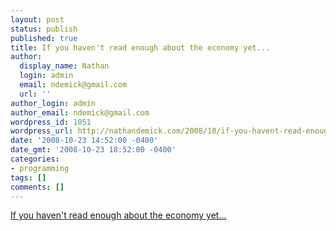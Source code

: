 ```yaml
---
layout: post
status: publish
published: true
title: If you haven't read enough about the economy yet...
author:
  display_name: Nathan
  login: admin
  email: ndemick@gmail.com
  url: ''
author_login: admin
author_email: ndemick@gmail.com
wordpress_id: 1051
wordpress_url: http://nathandemick.com/2008/10/if-you-havent-read-enough-about-the-economy-yet/
date: '2008-10-23 14:52:00 -0400'
date_gmt: '2008-10-23 18:52:00 -0400'
categories:
- programming
tags: []
comments: []
---
```

<p><a href='http://www.factcheck.org/elections-2008/who_caused_the_economic_crisis.html'>If you haven't read enough about the economy yet...</a></p>

